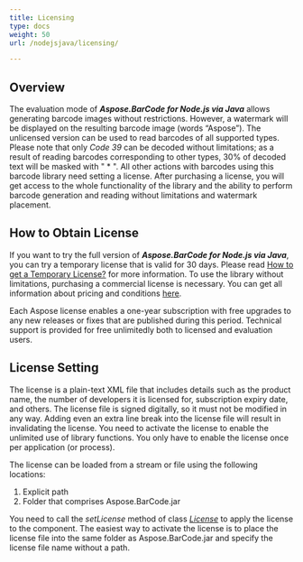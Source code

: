 ```yaml
---
title: Licensing
type: docs
weight: 50
url: /nodejsjava/licensing/

---
```


## **Overview**
The evaluation mode of ***Aspose.BarCode for Node.js via Java*** allows generating barcode images without restrictions. However, a watermark will be displayed on the resulting barcode image (words “Aspose”). The unlicensed version can be used to read barcodes of all supported types. Please note that only *Code 39* can be decoded without limitations; as a result of reading barcodes corresponding to other types, 30% of decoded text will be masked with " * ". All other actions with barcodes using this barcode library need setting a license. After purchasing a license, you will get access to the whole functionality of the library and the ability to perform barcode generation and reading without limitations and watermark placement.  

## **How to Obtain License**
If you want to try the full version of ***Aspose.BarCode for Node.js via Java***, you can try a temporary license that is valid for 30 days. Please read [How to get a Temporary License?](https://purchase.aspose.com/temporary-license) for more information. To use the library without limitations, purchasing a commercial license is necessary. You can get all information about pricing and conditions [here](https://purchase.aspose.com/admin/pricing/barcode/java). 

Each Aspose license enables a one-year subscription with free upgrades to any new releases or fixes that are published during this period. Technical support is provided for free unlimitedly both to licensed and evaluation users.

## **License Setting**
The license is a plain-text XML file that includes details such as the product name, the number of developers it is licensed for, subscription expiry date, and others. The license file is signed digitally, so it must not be modified in any way. Adding even an extra line break into the license file will result in invalidating the license. You need to activate the license to enable the unlimited use of library functions. You only have to enable the license once per application (or process). 

The license can be loaded from a stream or file using the following locations:

1. Explicit path
1. Folder that comprises Aspose.BarCode.jar

You need to call the *setLicense* method of class [*License*](https://reference.aspose.com/barcode/nodejs/License) to apply the license to the component. The easiest way to activate the license is to place the license file into the same folder as Aspose.BarCode.jar and specify the license file name without a path.




